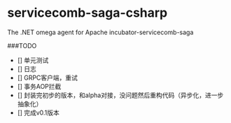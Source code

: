# servicecomb-saga-csharp
The .NET  omega   agent for Apache incubator-servicecomb-saga

###TODO

- [] 单元测试
- [] 日志
- [] GRPC客户端，重试
- [] 事务AOP拦截
- [] 封装完初步的版本，和alpha对接，没问题然后重构代码（异步化，进一步抽象化）
- [] 完成v0.1版本
